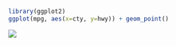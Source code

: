
``` r
library(ggplot2)
ggplot(mpg, aes(x=cty, y=hwy)) + geom_point()
```

![](https://github.com/gertstulp/gertstulp.github.io/raw/master/pages/R_files/figure-markdown_github-ascii_identifiers/unnamed-chunk-1-1.png)
